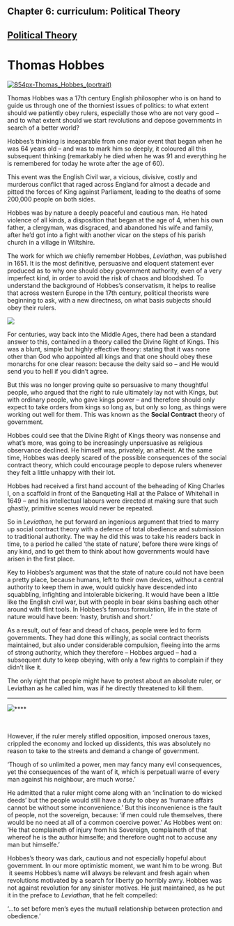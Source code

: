 Chapter  6: curriculum: Political Theory
---------------------------------------

[Political Theory](../category/curriculum/political-theory/index.html)
----------------------------------------------------------------------

Thomas Hobbes
=============

[![854px-Thomas\_Hobbes\_(portrait)](http://i2.wp.com/www.thebookoflife.org/wp-content/uploads/2015/08/854px-Thomas_Hobbes_portrait.jpg?resize=635%2C656)](http://i1.wp.com/www.thebookoflife.org/wp-content/uploads/2015/08/854px-Thomas_Hobbes_portrait.jpg)

Thomas Hobbes was a 17th century English philosopher who is on hand to guide us through one of the thorniest issues of politics: to what extent should we patiently obey rulers, especially those who are not very good – and to what extent should we start revolutions and depose governments in search of a better world?

Hobbes’s thinking is inseparable from one major event that began when he was 64 years old – and was to mark him so deeply, it coloured all this subsequent thinking (remarkably he died when he was 91 and everything he is remembered for today he wrote after the age of 60).

This event was the English Civil war, a vicious, divisive, costly and murderous conflict that raged across England for almost a decade and pitted the forces of King against Parliament, leading to the deaths of some 200,000 people on both sides.

Hobbes was by nature a deeply peaceful and cautious man. He hated violence of all kinds, a disposition that began at the age of 4, when his own father, a clergyman, was disgraced, and abandoned his wife and family, after he’d got into a fight with another vicar on the steps of his parish church in a village in Wiltshire.

The work for which we chiefly remember Hobbes, *Leviathan*, was published in 1651. It is the most definitive, persuasive and eloquent statement ever produced as to why one should obey government authority, even of a very imperfect kind, in order to avoid the risk of chaos and bloodshed. To understand the background of Hobbes’s conservatism, it helps to realise that across western Europe in the 17th century, political theorists were beginning to ask, with a new directness, on what basis subjects should obey their rulers.

![](https://oliviatmuseum.wikispaces.com/file/view/medieval_homage_of_french_king.jpg/98200051/321x366/medieval_homage_of_french_king.jpg)

For centuries, way back into the Middle Ages, there had been a standard answer to this, contained in a theory called the Divine Right of Kings. This was a blunt, simple but highly effective theory: stating that it was none other than God who appointed all kings and that one should obey these monarchs for one clear reason: because the deity said so – and He would send you to hell if you didn’t agree.

But this was no longer proving quite so persuasive to many thoughtful people, who argued that the right to rule ultimately lay not with Kings, but with ordinary people, who gave kings power – and therefore should only expect to take orders from kings so long as, but only so long, as things were working out well for them. This was known as the **Social Contract** theory of government.

Hobbes could see that the Divine Right of Kings theory was nonsense and what’s more, was going to be increasingly unpersuasive as religious observance declined. He himself was, privately, an atheist. At the same time, Hobbes was deeply scared of the possible consequences of the social contract theory, which could encourage people to depose rulers whenever they felt a little unhappy with their lot.

Hobbes had received a first hand account of the beheading of King Charles I, on a scaffold in front of the Banqueting Hall at the Palace of Whitehall in 1649 – and his intellectual labours were directed at making sure that such ghastly, primitive scenes would never be repeated.

So in *Leviathan*, he put forward an ingenious argument that tried to marry up social contract theory with a defence of total obedience and submission to traditional authority. The way he did this was to take his readers back in time, to a period he called ‘the state of nature’, before there were kings of any kind, and to get them to think about how governments would have arisen in the first place.

Key to Hobbes’s argument was that the state of nature could not have been a pretty place, because humans, left to their own devices, without a central authority to keep them in awe, would quickly have descended into squabbling, infighting and intolerable bickering. It would have been a little like the English civil war, but with people in bear skins bashing each other around with flint tools. In Hobbes’s famous formulation, life in the state of nature would have been: ‘nasty, brutish and short.’

As a result, out of fear and dread of chaos, people were led to form governments. They had done this willingly, as social contract theorists maintained, but also under considerable compulsion, fleeing into the arms of strong authority, which they therefore – Hobbes argued – had a subsequent duty to keep obeying, with only a few rights to complain if they didn’t like it.

The only right that people might have to protest about an absolute ruler, or Leviathan as he called him, was if he directly threatened to kill them.

****
 ![](http://i1.wp.com/thelibertarianliquidationist.com/wp-content/uploads/2014/05/Screen-Shot-2014-05-01-at-7.07.08-PM.png?fit=1024%2C1024)****

 

However, if the ruler merely stifled opposition, imposed onerous taxes, crippled the economy and locked up dissidents, this was absolutely no reason to take to the streets and demand a change of government.

‘Though of so unlimited a power, men may fancy many evil consequences, yet the consequences of the want of it, which is perpetuall warre of every man against his neighbour, are much worse.’

He admitted that a ruler might come along with an ‘inclination to do wicked deeds’ but the people would still have a duty to obey as ‘humane affairs cannot be without some inconvenience.’ But this inconvenience is the fault of people, not the sovereign, because: ‘if men could rule themselves, there would be no need at all of a common coercive power.’ As Hobbes went on: ‘He that complaineth of injury from his Sovereign, complaineth of that whereof he is the author himselfe; and therefore ought not to accuse any man but himselfe.’

Hobbes’s theory was dark, cautious and not especially hopeful about government. In our more optimistic moment, we want him to be wrong. But  it seems Hobbes’s name will always be relevant and fresh again when revolutions motivated by a search for liberty go horribly awry. Hobbes was not against revolution for any sinister motives. He just maintained, as he put it in the preface to *Leviathan*, that he felt compelled:

‘…to set before men’s eyes the mutuall relationship between protection and obedience.’

 

